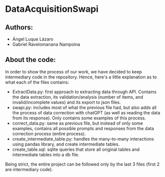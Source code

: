 # DataAcquisitionSwapi

## Authors:
- Ángel Luque Lázaro
- Gabriel Ravelomanana Nampoina

## About the code:

In order to show the process of our work, we have decided to keep intermediary code in the repository. Hence, here's a little explanation as to what each of the files contains:

- ExtractData.py: first approach to extracting data through API. Contains the data extraction, its validation/analysis (number of items, and invalid/incomplete values) and its export to json files.
- swapi.py: includes most of what the previous file had, but also adds all the process of data correction with chatGPT (as well as reading the data from its response). Only contains some examples of this process.
- correct_data.py: same as previous file, but instead of only some examples, contains all possible prompts and responses from the data correction process (entire process).
- create_intermediate_table.py: handles the many-to-many interactions using pandas library, and create intermediate tables.
- create_table.sql: sqlite queries that store all original tables and intermediate tables into a db file.

Being strict, the entire project can be followed only by the last 3 files (first 2 are intermediary code).
